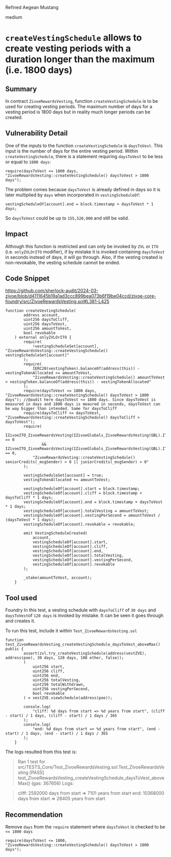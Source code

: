 Refined Aegean Mustang

medium

# `createVestingSchedule` allows to create vesting periods with a duration longer than the maximum (i.e. 1800 days)

## Summary
In contract `ZivoeRewardsVesting`, function `createVestingSchedule` is to be used for creating vesting periods. The maximum number of days for a vesting period is 1800 days but in reality much longer periods can be created.

## Vulnerability Detail
One of the inputs to the function `createVestingSchedule` is `daysToVest`. This input is the number of days for the entire vesting period.
Within `createVestingSchedule`, there is a statement requiring `daysToVest` to be less or equal to `1800 days`:
```solidity
require(daysToVest <= 1800 days, "ZivoeRewardsVesting::createVestingSchedule() daysToVest > 1800 days");
```
The problem comes because `daysToVest` is already defined in days so it is later multiplied by `days` when incorporated in `vestingScheduleOf`:
```solidity
vestingScheduleOf[account].end = block.timestamp + daysToVest * 1 days;
```
So `daysToVest` could be up to `155,520,000` and still be valid.

## Impact
Although this function is restricted and can only be invoked by `ZVL` or `ITO` (i.e. `onlyZVLOrITO` modifier), if by mistake it is invoked containing `daysToVest` in seconds instead of days, it will go through. Also, if the vesting created is non-revokable, the vesting schedule cannot be ended. 

## Code Snippet
https://github.com/sherlock-audit/2024-03-zivoe/blob/d4111645b19a1ad3ccc899bea073b6f19be04ccd/zivoe-core-foundry/src/ZivoeRewardsVesting.sol#L381-L425
```solidity
function createVestingSchedule(
        address account,
        uint256 daysToCliff,
        uint256 daysToVest,
        uint256 amountToVest,
        bool revokable
    ) external onlyZVLOrITO {
        require(
            !vestingScheduleSet[account], "ZivoeRewardsVesting::createVestingSchedule() vestingScheduleSet[account]"
        );
        require(
            IERC20(vestingToken).balanceOf(address(this)) - vestingTokenAllocated >= amountToVest,
            "ZivoeRewardsVesting::createVestingSchedule() amountToVest > vestingToken.balanceOf(address(this)) - vestingTokenAllocated"
        );
        require(daysToVest <= 1800 days, "ZivoeRewardsVesting::createVestingSchedule() daysToVest > 1800 days"); //@audit here daysToVest <= 1800 days. Since daysToVest is measured in days and 1800 days is meaured in seconds, daysToVest can be way bigger than intended. Same for daysToCliff
        require(daysToCliff <= daysToVest, "ZivoeRewardsVesting::createVestingSchedule() daysToCliff > daysToVest");
        require(
            IZivoeITO_ZivoeRewardsVesting(IZivoeGlobals_ZivoeRewardsVesting(GBL).ITO()).seniorCredits(account) == 0
                && IZivoeITO_ZivoeRewardsVesting(IZivoeGlobals_ZivoeRewardsVesting(GBL).ITO()).juniorCredits(account) == 0,
            "ZivoeRewardsVesting::createVestingSchedule() seniorCredits(_msgSender) > 0 || juniorCredits(_msgSender) > 0"
        );

        vestingScheduleSet[account] = true;
        vestingTokenAllocated += amountToVest;

        vestingScheduleOf[account].start = block.timestamp;
        vestingScheduleOf[account].cliff = block.timestamp + daysToCliff * 1 days;
        vestingScheduleOf[account].end = block.timestamp + daysToVest * 1 days;
        vestingScheduleOf[account].totalVesting = amountToVest;
        vestingScheduleOf[account].vestingPerSecond = amountToVest / (daysToVest * 1 days);
        vestingScheduleOf[account].revokable = revokable;

        emit VestingScheduleCreated(
            account,
            vestingScheduleOf[account].start,
            vestingScheduleOf[account].cliff,
            vestingScheduleOf[account].end,
            vestingScheduleOf[account].totalVesting,
            vestingScheduleOf[account].vestingPerSecond,
            vestingScheduleOf[account].revokable
        );

        _stake(amountToVest, account);
    }
```

## Tool used
Foundry
In this test, a vesting schedule with `daysToCliff` of `30 days` and `daysToVest`of `120 days` is invoked by mistake. It can be seen it goes through and creates it. 

To run this test, include it within `Test_ZivoeRewardsVesting.sol`

```solidity
function test_ZivoeRewardsVesting_createVestingSchedule_daysToVest_aboveMax() public {
        assert(zvl.try_createVestingSchedule(address(vestZVE), address(poe), 30 days, 120 days, 100 ether, false));
        (
            uint256 start,
            uint256 cliff,
            uint256 end,
            uint256 totalVesting,
            uint256 totalWithdrawn,
            uint256 vestingPerSecond,
            bool revokable
        ) = vestZVE.viewSchedule(address(poe));

        console.log(
            "cliff: %d days from start => %d years from start", (cliff - start) / 1 days, (cliff - start) / 1 days / 365
        );
        console.log(
            "end: %d days from start => %d years from start", (end - start) / 1 days, (end - start) / 1 days / 365
        );
    }
``` 
The logs resulted from this test is:

> Ran 1 test for src/TESTS_Core/Test_ZivoeRewardsVesting.sol:Test_ZivoeRewardsVesting
[PASS] test_ZivoeRewardsVesting_createVestingSchedule_daysToVest_aboveMax() (gas: 367656)
Logs:

  

> cliff: 2592000 days from start => 7101 years from start
> end: 10368000 days from start => 28405 years from start

## Recommendation
Remove `days` from the `require` statement where `daysToVest` is checked to be `<= 1800 days`
```solidity
require(daysToVest <= 1800, "ZivoeRewardsVesting::createVestingSchedule() daysToVest > 1800 days");
```
